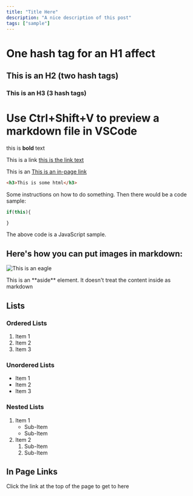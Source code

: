 ```yaml
---
title: "Title Here"
description: "A nice description of this post"
tags: ["sample"]
---
```


# One hash tag for an H1 affect


## This is an H2 (two hash tags)

### This is an H3 (3 hash tags)

# Use Ctrl+Shift+V to preview a markdown file in VSCode

this is **bold** text

This is a link [this is the link text](https://www.google.com)


This is an [This is an in-page link](#in-page-links)


```html
<h3>This is some html</h3>
```

Some instructions on how to do 
something. Then there would be a code sample:

```js
if(this){

}
```
The above code is a JavaScript sample.

## Here's how you can put images in markdown:
![This is an eagle](/images/eagle.png)

<aside>
This is an **aside** element. It doesn't treat the content inside as markdown
</aside>

## Lists
### Ordered Lists
1. Item 1
1. Item 2
1. Item 3

### Unordered Lists
- Item 1
- Item 2
- Item 3

### Nested Lists
1. Item 1
	- Sub-Item
	- Sub-Item
1. Item 2
	1. Sub-Item
	2. Sub-Item

## In Page Links
<a name="in-page-links"></a>
Click the link at the top of the page to get to here